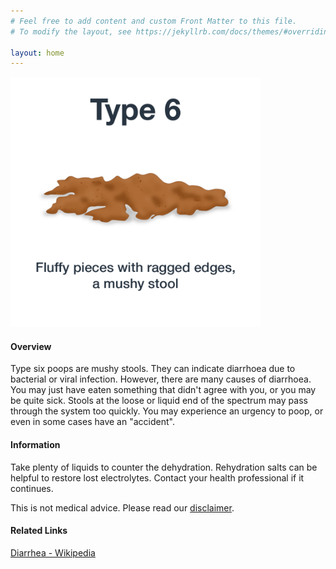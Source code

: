 ```yaml
---
# Feel free to add content and custom Front Matter to this file.
# To modify the layout, see https://jekyllrb.com/docs/themes/#overriding-theme-defaults

layout: home
---
```


<img src="/assets/web-stool-type6.png" alt="BSC Type Six" height="400" width="400"/>

#### Overview

Type six poops are mushy stools. They can indicate diarrhoea due to bacterial or viral infection. However, there are many causes of diarrhoea. You may just have eaten something that didn't agree with you, or you may be quite sick. Stools at the loose or liquid end of the spectrum may pass through the system too quickly. You may experience an urgency to poop, or even in some cases have an "accident".

#### Information

Take plenty of liquids to counter the dehydration. Rehydration salts can be helpful to restore lost electrolytes. Contact your health professional if it continues.

This is not medical advice. Please read our [disclaimer](/disclaimer "Disclaimer").

#### Related Links

[Diarrhea - Wikipedia](https://en.wikipedia.org/wiki/Diarrhea "Diarrhoea on Wikipedia")
